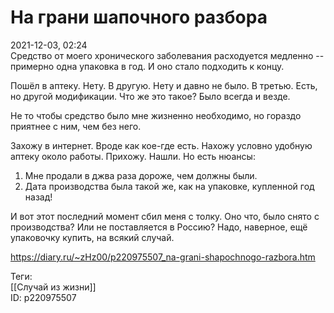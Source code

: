 На грани шапочного разбора
===========================

   
 2021-12-03, 02:24   
  Средство от моего хронического заболевания расходуется медленно -- примерно одна упаковка в год. И оно стало подходить к концу.   
   
 Пошёл в аптеку. Нету. В другую. Нету и давно не было. В третью. Есть, но другой модификации. Что же это такое? Было всегда и везде.   
   
 Не то чтобы средство было мне жизненно необходимо, но гораздо приятнее с ним, чем без него.   
   
 Захожу в интернет. Вроде как кое-где есть. Нахожу условно удобную аптеку около работы. Прихожу. Нашли. Но есть нюансы:   
   
 1. Мне продали в джва раза дороже, чем должны были.   
 2. Дата производства была такой же, как на упаковке, купленной год назад!   
   
 И вот этот последний момент сбил меня с толку. Оно что, было снято с производства? Или не поставляется в Россию? Надо, наверное, ещё упаковочку купить, на всякий случай.   
    
 <https://diary.ru/~zHz00/p220975507_na-grani-shapochnogo-razbora.htm>   
   
 Теги:   
 [[Случай из жизни]]   
 ID: p220975507
